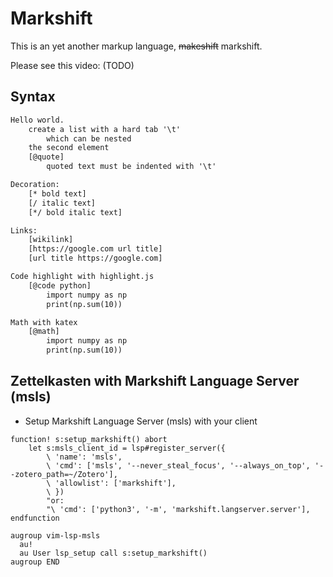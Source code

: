 # Markshift
This is an yet another markup language, <del>makeshift</del> markshift.

Please see this video: (TODO)

## Syntax
```txt
Hello world.
	create a list with a hard tab '\t'
		which can be nested
	the second element
	[@quote]
		quoted text must be indented with '\t'

Decoration:
	[* bold text]
	[/ italic text]
	[*/ bold italic text]

Links:
	[wikilink]
	[https://google.com url title]
	[url title https://google.com]

Code highlight with highlight.js
	[@code python]
		import numpy as np
		print(np.sum(10))

Math with katex
	[@math]
		import numpy as np
		print(np.sum(10))
```

## Zettelkasten with Markshift Language Server (msls)

- Setup Markshift Language Server (msls) with your client
```vim
function! s:setup_markshift() abort
	let s:msls_client_id = lsp#register_server({
        \ 'name': 'msls',
        \ 'cmd': ['msls', '--never_steal_focus', '--always_on_top', '--zotero_path=~/Zotero'],
        \ 'allowlist': ['markshift'],
        \ })
        "or:
        "\ 'cmd': ['python3', '-m', 'markshift.langserver.server'],
endfunction

augroup vim-lsp-msls
  au!
  au User lsp_setup call s:setup_markshift()
augroup END
```
